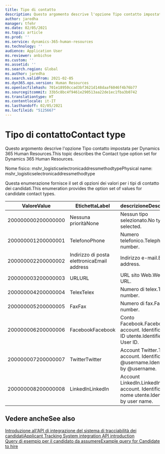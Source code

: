 ```yaml
---
title: Tipo di contatto
description: Questo argomento descrive l'opzione Tipo contatto impostata per Dynamics 365 Human Resources.
author: jaredha
manager: tfehr
ms.date: 02/05/2021
ms.topic: article
ms.prod: ''
ms.service: dynamics-365-human-resources
ms.technology: ''
audience: Application User
ms.reviewer: anbichse
ms.custom: ''
ms.assetid: ''
ms.search.region: Global
ms.author: jaredha
ms.search.validFrom: 2021-02-05
ms.dyn365.ops.version: Human Resources
ms.openlocfilehash: 701e18950ccad3bf3621d148daaf6046f4b76b77
ms.sourcegitcommit: 33b5c8bc4f9461e290513aa22de1ec1fba3b0742
ms.translationtype: HT
ms.contentlocale: it-IT
ms.lasthandoff: 02/05/2021
ms.locfileid: "5125667"
---
```

# <a name="contact-type"></a><span data-ttu-id="2c11e-103">Tipo di contatto</span><span class="sxs-lookup"><span data-stu-id="2c11e-103">Contact type</span></span>

<span data-ttu-id="2c11e-104">Questo argomento descrive l'opzione Tipo contatto impostata per Dynamics 365 Human Resources.</span><span class="sxs-lookup"><span data-stu-id="2c11e-104">This topic describes the Contact type option set for Dynamics 365 Human Resources.</span></span>

<span data-ttu-id="2c11e-105">Nome fisico: mshr_logisticselectronicaddressmethodtype</span><span class="sxs-lookup"><span data-stu-id="2c11e-105">Physical name: mshr_logisticselectronicaddressmethodtype</span></span>

<span data-ttu-id="2c11e-106">Questa enumerazione fornisce il set di opzioni dei valori per i tipi di contatto dei candidati.</span><span class="sxs-lookup"><span data-stu-id="2c11e-106">This enumeration provides the option set of values for candidate contact types.</span></span> 

| <span data-ttu-id="2c11e-107">Valore</span><span class="sxs-lookup"><span data-stu-id="2c11e-107">Value</span></span> | <span data-ttu-id="2c11e-108">Etichetta</span><span class="sxs-lookup"><span data-stu-id="2c11e-108">Label</span></span> | <span data-ttu-id="2c11e-109">descrizione</span><span class="sxs-lookup"><span data-stu-id="2c11e-109">Description</span></span> |
| --- | --- | --- |
| <span data-ttu-id="2c11e-110">200000000</span><span class="sxs-lookup"><span data-stu-id="2c11e-110">200000000</span></span> | <span data-ttu-id="2c11e-111">Nessuna priorità</span><span class="sxs-lookup"><span data-stu-id="2c11e-111">None</span></span> | <span data-ttu-id="2c11e-112">Nessun tipo selezionato.</span><span class="sxs-lookup"><span data-stu-id="2c11e-112">No type is selected.</span></span> |
| <span data-ttu-id="2c11e-113">200000001</span><span class="sxs-lookup"><span data-stu-id="2c11e-113">200000001</span></span> | <span data-ttu-id="2c11e-114">Telefono</span><span class="sxs-lookup"><span data-stu-id="2c11e-114">Phone</span></span> | <span data-ttu-id="2c11e-115">Numero telefonico.</span><span class="sxs-lookup"><span data-stu-id="2c11e-115">Telephone number.</span></span> |
| <span data-ttu-id="2c11e-116">200000002</span><span class="sxs-lookup"><span data-stu-id="2c11e-116">200000002</span></span> | <span data-ttu-id="2c11e-117">Indirizzo di posta elettronica</span><span class="sxs-lookup"><span data-stu-id="2c11e-117">Email address</span></span> | <span data-ttu-id="2c11e-118">Indirizzo e-mail.</span><span class="sxs-lookup"><span data-stu-id="2c11e-118">Email address.</span></span> |
| <span data-ttu-id="2c11e-119">200000003</span><span class="sxs-lookup"><span data-stu-id="2c11e-119">200000003</span></span> | <span data-ttu-id="2c11e-120">URL</span><span class="sxs-lookup"><span data-stu-id="2c11e-120">URL</span></span> | <span data-ttu-id="2c11e-121">URL sito Web.</span><span class="sxs-lookup"><span data-stu-id="2c11e-121">Website URL.</span></span> |
| <span data-ttu-id="2c11e-122">200000004</span><span class="sxs-lookup"><span data-stu-id="2c11e-122">200000004</span></span> | <span data-ttu-id="2c11e-123">Telex</span><span class="sxs-lookup"><span data-stu-id="2c11e-123">Telex</span></span> | <span data-ttu-id="2c11e-124">Numero di telex.</span><span class="sxs-lookup"><span data-stu-id="2c11e-124">Telex number.</span></span> |
| <span data-ttu-id="2c11e-125">200000005</span><span class="sxs-lookup"><span data-stu-id="2c11e-125">200000005</span></span> | <span data-ttu-id="2c11e-126">Fax</span><span class="sxs-lookup"><span data-stu-id="2c11e-126">Fax</span></span> | <span data-ttu-id="2c11e-127">Numero di fax.</span><span class="sxs-lookup"><span data-stu-id="2c11e-127">Fax number.</span></span> |
| <span data-ttu-id="2c11e-128">200000006</span><span class="sxs-lookup"><span data-stu-id="2c11e-128">200000006</span></span> | <span data-ttu-id="2c11e-129">Facebook</span><span class="sxs-lookup"><span data-stu-id="2c11e-129">Facebook</span></span> | <span data-ttu-id="2c11e-130">Conto Facebook.</span><span class="sxs-lookup"><span data-stu-id="2c11e-130">Facebook account.</span></span> <span data-ttu-id="2c11e-131">Identificato da ID utente.</span><span class="sxs-lookup"><span data-stu-id="2c11e-131">Identified by User ID.</span></span> |
| <span data-ttu-id="2c11e-132">200000007</span><span class="sxs-lookup"><span data-stu-id="2c11e-132">200000007</span></span> | <span data-ttu-id="2c11e-133">Twitter</span><span class="sxs-lookup"><span data-stu-id="2c11e-133">Twitter</span></span> | <span data-ttu-id="2c11e-134">Account Twitter.</span><span class="sxs-lookup"><span data-stu-id="2c11e-134">Twitter account.</span></span> <span data-ttu-id="2c11e-135">Identificato da @username.</span><span class="sxs-lookup"><span data-stu-id="2c11e-135">Identified by @username.</span></span> |
| <span data-ttu-id="2c11e-136">200000008</span><span class="sxs-lookup"><span data-stu-id="2c11e-136">200000008</span></span> | <span data-ttu-id="2c11e-137">LinkedIn</span><span class="sxs-lookup"><span data-stu-id="2c11e-137">LinkedIn</span></span> | <span data-ttu-id="2c11e-138">Account LinkedIn.</span><span class="sxs-lookup"><span data-stu-id="2c11e-138">LinkedIn account.</span></span> <span data-ttu-id="2c11e-139">Identificato da nome utente.</span><span class="sxs-lookup"><span data-stu-id="2c11e-139">Identified by user name.</span></span> |

## <a name="see-also"></a><span data-ttu-id="2c11e-140">Vedere anche</span><span class="sxs-lookup"><span data-stu-id="2c11e-140">See also</span></span>

[<span data-ttu-id="2c11e-141">Introduzione all'API di integrazione del sistema di tracciabilità dei candidati</span><span class="sxs-lookup"><span data-stu-id="2c11e-141">Applicant Tracking System integration API introduction</span></span>](hr-admin-integration-ats-api-introduction.md)<br>
[<span data-ttu-id="2c11e-142">Query di esempio per il candidato da assumere</span><span class="sxs-lookup"><span data-stu-id="2c11e-142">Example query for Candidate to hire</span></span>](hr-admin-integration-ats-api-candidate-to-hire-example-query.md)
